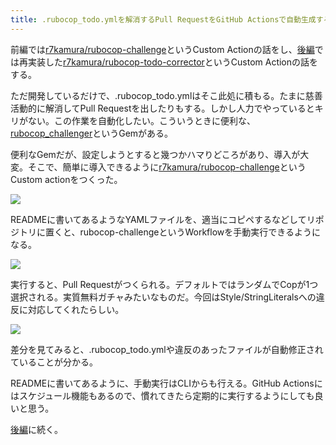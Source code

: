 ```yaml
---
title: .rubocop_todo.ymlを解消するPull RequestをGitHub Actionsで自動生成する (前編)
---
```

前編では[r7kamura/rubocop-challenge](https://github.com/r7kamura/rubocop-challenge)というCustom Actionの話をし、[後編](https://r7kamura.com/articles/2022-05-15-rubocop-todo-corrector)では再実装した[r7kamura/rubocop-todo-corrector](https://github.com/r7kamura/rubocop-todo-corrector)というCustom Actionの話をする。

ただ開発しているだけで、.rubocop\_todo.ymlはそこ此処に積もる。たまに慈善活動的に解消してPull Requestを出したりもする。しかし人力でやっているとキリがない。この作業を自動化したい。こういうときに便利な、[rubocop\_challenger](https://github.com/ryz310/rubocop_challenger)というGemがある。

便利なGemだが、設定しようとすると幾つかハマりどころがあり、導入が大変。そこで、簡単に導入できるように[r7kamura/rubocop-challenge](https://github.com/r7kamura/rubocop-challenge)というCustom actionをつくった。

![](https://lh3.googleusercontent.com/docs/ADP-6oFVWQA-gIOpCSdwORWedrrbEmUmwOXx-zILe3O3hfjE0CrttWuZVBsHOvbxM0vDY9jtVpgvujjwvsztGfAy8Rf6ltea5Zrmp9BN5hcBGsI42Q6wButD4J8pSRekA-IZMrw6X6Xhx_5B2_YpAzlGbDg5MdNlwzoiI1L7ITZ171n9yOiNRWxs2qF5BiElusZMkiVewyYqxZfczZmjjV6nlavuGE6EjzhX782JERYW2rY7tcvZ2iKPNN7_E25POLHDI-nX5j7cRCI6gphd9yGW5UQC6VaL3AoT-09Z_ZNykcYHCHtyBJPKmTBTuJwVYAxrqQoPXZyN2Q7IWTqIUWKIugjKorjYEIonHHnfen1f1qhS1akqmZHMsCPwq1ZVMn5OaYPU75GkoL_AMr6t44xIl-VA7y3oaTVHs56MOH5pQsrGkGgDWQp6Ips9IoVx6VqbzfNaqiHBox3-ei2vobNHiFc-A1rpHssNEhNbVkxp6QMtMAGc9iw-rt1CRn6iTmSaG7ZGKwK7L40y2xJbs6fV8JY9_vbvqenAsuwl75yaSdko3SlkGDFCeGNd_C-Sq8QBhrsQc5XTD66n9aCOkv5s-f6Gi5r0wnOdjmhLA4NqVv_GvUZuccidtW7bKJle-sVD3YaSYQybYC5zkUzCDSzmAtAJOAIuvl3aW3HPtS6LhjeOKUGTzbGXRzAvEMsZFR4b-k1D6YeKdCYPf8zyQrXeJ08j_4_Qhd28L9FJ-sWofHlIhp6UtCtQcTQxu8HafAYZZ2sBcXDUegO4uwLPCDJB4WgZS41Utc18TZhJMANSS6-UoGYiw1jVHSNvA44Nv7SFzZIDrj6PDp5DZ1aZ477-JWaiRwmdXswMZ8p6sxuQ5zKG36FGW1Q9VmU_N85hEVmap-mRigo4d9eBqAkwByqJ5ObtSzL0ScnxAj4OV4V4WNO4Q0kmzLCHYoaAmpgyZExaiSRE5WcW1fji602WlOiRsl304I4yGVCd11Egv8PN54Or245QLcsQf-Za0r-gvSkuIJh0PHiK7dqsN7N9e0KdJ_9qDsD8Ije17Vw_EqCdKf6VpKBtimsL6WUOO1UiF5V9ITj3jBLkygapmXrxq8_1Vs5s0B6lvZRN184fqfwCsmb-qC3uRsO5EqGHlkFP6eVioRPkwo1G0vEGKDRwH7kxYyhEZeY2pwTuq-8q6qcaQvqhxMJ9VxmeV2A6HwCUA2NOxFyjCGXKMc_PR0uNuZoboSQiJiECORHJ_w1-gn-HEVVRPRS5)

READMEに書いてあるようなYAMLファイルを、適当にコピペするなどしてリポジトリに置くと、rubocop-challengeというWorkflowを手動実行できるようになる。

![](https://lh3.googleusercontent.com/docs/ADP-6oEMKLqsJJ0lyeomJAKyB_cJG5hs6jSWi_70fHuYFBd-9guIshcECr6y0hC1QxRPDJo-wsguOL8YESlnFMP5xhHUEbYFXMB8v008q5X6_r4znBi8RN_N6RtFu40fRJ52yOvnFrD7zwprsK3l3MSu4o758fqBS3pfxIAd9gn0i-gmcGySLKwf5kEjcnYrD89ZCQAkT4Hq0jdxYP69uwVoUc-1_LuLVPFA-PAYjhsKx3uhJqalSwcbtIP2ZmQHlBWJI2gtdncnajbNqcMzsi7jMhkMjz0oay6fH9yvsaHKdYr4ml02urPbWwjmqGFH4p9uEzA8pP_iNL0axJYUqMEI2XYp9wm_mVdlLlOcXK1HPHn8bY9t-EsXb3RP9yb0QI019GQWesyOYkIyUNwcHcoA8Nnn8CfnOh1vy5ZaRIPmtpaPv7S3x88MI9h9nPAIl4z8ieS4R02jnmbnjH_6hIfj2-dBzD2Fz0jnedaBuq480VtLnGFCEolvFL5pQybKWVRfO_PCvf4uKSd7rQrrQzlg64c0pxHnfyXtfXgcG01mJWG0jz4UZAwWXMhS07UpMaFM5PlgJBpsBZZgKa_jqGRJhWg7nyYD2EpY2h0-g0UvJm0P5XvJk8TSw5E87Td7Nn9LLj_HcGUuIVkyKqjbBTig6Fv9dJnkaLadcnSlJHXym6qkXpPklhYs5k92-FO4usG-L8v_d3pyqpVygJOIt-J8BaV_bPa4gJQWutiUjRcb6EgI5k6hOlmq1N-w8ITfitbwaHHaabakqrozSpfW4kT6lchg4oyzeZh7FPZFwnLCPsBrsGVrItWMaWB9oe-SXoQI0i_ZjjR2jmiaDDeSIxGTobUZI-FE2ZBCu2a-Jlde0-Sm7NZyLw2TPcI391qdMJfeiu3_RPiTAtu9TNCvf1ZdLRDqQTwjAmchtjeIG72ZET482xUthqYShufHtT71i9QgD1ujddXt4APgSA1AEdp_4vp3LQ6bzqsIeZ5uPN4yZqIwyJKqdN8wvCK2woScLDn11f_PGUVcRihh-Ilu71uBDa4QRpwQuud5aizoepbmVtIgT_ZwfJemOzoI9uP_-yS6wNkKwPL_bZ_LpiDZTcqGZQFW14jM2LiCYxmgRW4j3Wm9l979I5mXuRoxFySySWtbOyAFnwFIk1Qi74VLJGf7Ozj5iZJjy0DLfzaa9E22yYf3S8lMLtFbaadARPiQqPwy9uJWrK1gwofEtixgj_DGuVa1IFaJEq3x_Q4dqiZ0FZemV1zr)

実行すると、Pull Requestがつくられる。デフォルトではランダムでCopが1つ選択される。実質無料ガチャみたいなものだ。今回はStyle/StringLiteralsへの違反に対応してくれたらしい。

![](https://lh3.googleusercontent.com/docs/ADP-6oH0STbf0s8sYFJPTUnnB4pwM-gd27_UnMGEbxpJF-pT1fnB7lN4sKb0GHfIFsnc4IZonqVBDTSlRN4XWt_S3UaSOg3XcoKtBg7JZGfOx4o9qYm5it17ljm4An76r7Mph4Y0PkhYqzKst-1DsuTsUDZ_KpyX4t_21CJII50o6x4NU9saKtdoZ6_g5sI8GuVk9gqTXnvK-4iHJf_Ozmn6UJg1x_3v0sk_d_N6dRZ98QMwJH9KbpSsWNtDJi5x11II_kg_swMJGuQFsUt5nPbXyi9v6Ekaf6AL6qK9i7dtmnscoLVDDBCTMECiS4SEgJ0HUgqly4NPqh9L2jGqG61bU_pPctwEZn-zwmexgrjIc-3-tcd-OTmxP9tTzjHztkmlxDiDHG9hEpch7XiQOCxNgHJNA3KktgubVaQGdNwMW4hYDhZfUdexdygI8gR7rHoawI9BKwIWmCLFWuKqVJHk0WBQSbMVLHZI0ZZ-UMfjLygbShfqYHQ3-BlISTafM9cv3EOvpfoxeSwoi7qty5wLAXgd0-kt0DQJ0wo21Z4AVfFbuLXXV7JJZ350fvNavpVeF4ySnp-jkCEKLDntc0n_KGtCcVXWWx0l2jLHSB_QVXFJLDHVI9tm77sVt2VWtHz_NmGUEUqzB038f7ZyOUOicurHWDI9BIew1zRkGaK-glnij_slrVtEGvxsKpxwYfhkdz0dI8wa-sOqR5RUr2chYqFOIj148OQ-SKoRTz52zqYOyKnog_0rXLPB1_2Yl1xouCjI4w15sOyogJJ39k5WS3UkY27RQKnr_3NXXAzrQ3Ozsm8xJfaUpA5vAU5HOUAr_RXrakBdMWpY3Lf8Aa9xsBpZkCuuPL65EhJQRhq71NidUMPQKawmj7BKybbKmL3dda9tT5yP_aMcXHsZqM4A-0FHri2H_IbTBHDhBc1PJNoE7kVhkdaPZf7m9QatK2-QvTsdwV4jo1p_5wfg25MZSBdnYwwY1IYD85x8VqSUx7WR8s9Zsep6mYNZU5zbiMwrkPUt2-e348ZbtOXAXao3zAkelnnYWxTtrJN7DlqznNacFhnwOggdV_k4F9YNP9mjcqtURSjSH01GcXp2RLBHzo7kVvak5V4WsNNm1gXd82ftKahq9z6Sf8dAl4lVfv38KGCZCWP3UYJgA4Qc9esyuT-PPcEx348mQXNapgmQFgbTt90YICzPm0I3trp93bgKtgqOyXK643rtlY12ifh69RRzbYnJmiyNaJuOAJsJk1BOeH7C)

差分を見てみると、.rubocop\_todo.ymlや違反のあったファイルが自動修正されていることが分かる。

READMEに書いてあるように、手動実行はCLIからも行える。GitHub Actionsにはスケジュール機能もあるので、慣れてきたら定期的に実行するようにしても良いと思う。

[後編](https://r7kamura.com/articles/2022-05-15-rubocop-todo-corrector)に続く。
